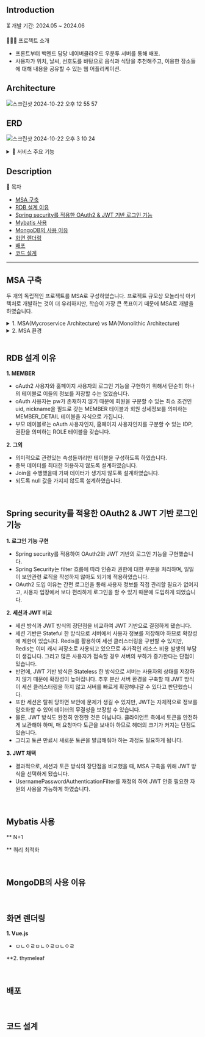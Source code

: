 ## Introduction

⏳ 개발 기간: 2024.05 ~ 2024.06

👨🏻‍💻 프로젝트 소개
  - 프론트부터 백엔드 담당 네이버클라우드 우분투 서버를 통해 배포.
  - 사용자가 위치, 날씨, 선호도를 바탕으로 음식과 식당을 추천해주고, 이용한 장소들에 대해 내용을 공유할 수 있는 웹 어플리케이션.

## Architecture
![스크린샷 2024-10-22 오후 12 55 57](https://github.com/user-attachments/assets/55c30c96-8801-48c0-abbc-e17aa6b0a52f)

## ERD
![스크린샷 2024-10-22 오후 3 10 24](https://github.com/user-attachments/assets/a7ed74f7-dc40-4412-aa75-afa971370213)

<details>
  <summary>📂 서비스 주요 기능</summary>

  ### Member
    - 홈페이지 회원가입을 통한 로그인
    - sns 로그인
    - 회원 정보 수정

  ### Recommend
    - 음식 선호도 설문조사
    - 사용자가 위치한 곳의 날씨 정보 불러오기
    - 사용자가 선호할 만한 음식과 식당 추천

  ### Board
    - 컨텐츠 '좋아요' 하기
    - 컨텐츠 '좋아요' 취소
    - 컨텐츠 작성
    - 사용자 위치 컨텐츠 불러오기
</details>

## Description

🔎 목차
  - [MSA 구축](#msa-구축)
  - [RDB 설계 이유](#rdb-설계-이유)
  - [Spring security를 적용한 OAuth2 & JWT 기반 로그인 기능](#spring-security를-적용한-oauth2--jwt-기반-로그인-기능)
  - [Mybatis 사용](#mybatis-사용)
  - [MongoDB의 사용 이유](#mongodb의-사용-이유)
  - [화면 렌더링](#화면-렌더링)
  - [배포](#배포)
  - [코드 설계](#코드-설계)

---

## MSA 구축

두 개의 독립적인 프로젝트를 MSA로 구성하였습니다.
프로젝트 규모상 모놀리식 아키텍처로 개발하는 것이 더 유리하지만, 학습이 가장 큰 목표이기 때문에 MSA로 개발을 하였습니다.

<details>
<summary>1. MSA(Mycroservice Architecture) vs MA(Monolithic Architecture)</summary>
  
### MSA의 장점
- 각 서비스가 독립적으로 배포되고 확장이 가능하여 확장과 유지보수가 뛰어납니다.
- 일부 서비스가 다운되더라도 전체 다른 서비스에 영향을 미치지 않습니다.
- 독립적인 여러 서비스가 서로 다른 기술, 프레임워크를 사용할 수 있어 새로운 기술 도입에 용이합니다.
  
### MSA의 단점
- 서비스간 통신하기 위해 복잡한 통신과정과 데이터 관리가 필요합니다.
- 여러 서비스가 독립적으로 배포되기 때문에 CI/CD 파이프라인 관리등 배포와 관리 비용이 높아집니다.
- 서비스간 통신으로 인해 네트워크 지연의 성능 저하가 발생할 수 있습ㅂ니다.

### MA의 장점
  - 초기 개발에 유리하며 빠르게 개발이 가능합니다.
  - 복잡한 통신 과정이 필요 없습니다.
  - 하나의 프로세스 내에서 모든 컴포넌트가 실행이 되기 때문에 규모가 작은 프로젝트의 경우 성능이 더 뛰어납니다.

### MA의 단점
- 프로젝트 규모가 커질수록 복잡해지고 유지관리, 확장이 어려워 집니다
- 특정 기능만 수정사항이 발생해도 전체 어플리케이션을 배포해야 하기 때문에 확장에 비용이 증가합니다.
- MSA와 달리 특정 기술, 프레임워크에 종속하게 되어 새로운 기술 도입이 어려울 수 있습니다.
  
</details>

<details>
  
<summary>2. MSA 환경</summary>  

  **1. API Gateway**
  #### Spring cloud gateway VS Spring cloud Zuul
  - Zuul의 패치가 중단되기도 하였고, 비동기 방식 기반으로 요청을 빠르게 처리할 수 있는 Spring Cloud Gateway를 적용하였습니다.
  - blocking server와 다르게 비동기 방식을 기반으로 하나의 스레드당 여러 요청을 수행할 수 있어 대용랑 트래픽에 유리합니다.
  - 수많은 요청을 큐에 넣어 적합한 서비스로 라우팅해주는 역할을 빠르게 수행할 수 있습니다.
    
  #### 역할
  - 모든 클라이언트의 요청을 받아 적절한 마이크로서비스로 연결해 줍니다.
  - 각각의 마이크로서비스들은 서로의 포트번호를 몰라도 됩니다.
  - 클라이언트는 Gateway 포트만 알면 됩니다.
  - 여러 마이크로서비스에 대한 API를 통합하여 클라이언트가 여러 서비스에 접근하지 않아도 하나의 진입점으로 얻을 수 있습니다.

  **2. Service Discovery(서비스 검색)**
  #### 도입하게 된 이유
  - MSA가 갖는 가장 큰 장점인 각 서비스의 독립적인 개발, 배포에 있어서 독립적인 확장이 가능합니다.
  - 모놀리식 아키텍쳐에서 특정 서비스의 부하가 커질 경우 여러 방법으로 해결이 가능하겠지만, 특정 고객사의 주문을 처리하는 물리적 서버를 별도로 분리하는 방법을 채택하는등
  - MSA의 독립적 확장은 이런 개발의 비용을 줄이고 운영의 효율성을 향상시킬 수 있습니다.
  - 특정 마이크로서비스의 인스턴스의 수를 늘릴 때, 클라우드에서 IP가 동적으로 변할 수 있습니다.
  - 각 서비스의 IP, 포트를 동적으로 발견하고 관리가 필요합니다.
    
  #### Spring Cloud Eureka
  - Spring Cloud에서 서비스 검색을 구현하기 위해 지원하는 기술인 Spring Cloud Eureka를 체택했습니다.
  - Spring Boot, Spring Cloud와의 자연스러운 통합으로 설정 및 사용이 간편합니다.
  - 클라이언트 측 로드 밸런싱을 지원하는 Ribbon과 통합되어 있어 클라이언트가 직접 서비스 인스턴스를 선택하여 요청을 보낼 수 있습니다.
  - 서비스의 건강 상태를 주기적으로 체크하여 비정상적인 인스턴스를 자동으로 제외합니다.

  **3. Config Server**
  #### 도입하게 된 이유
  - 서비스들이 많아지면서 설정 정보들 또한 많아졌고, 설정이 하나라도 변경된다면 서버를 재가동 해야 했습니다.
  - 운영중인 서버라면 새로 빌드해서 재배포해야 했기 때문에, 공통으로 사용하는 설정파일이나 변경 여부가 있는 정보들은 외부에서 보관 및 관리할 필요가 있다고 생각했습니다.
  - 서버를 재가동이나 재배포를 하지 않아도 설정파일의 변경사항을 반영할 수 있는 기술을 도입하게 되었습니다.

  #### Spring Cloud Config Server
  - Spring Boot 어플리케이션과 높은 호환성과 Git 연동으로 손쉽게 관리할 수 있기에 Spring Cloud Config Server를 체택했습니다.
  - Git에 private repository를 생성하고 ssh 키를 통해 이에 접근하여 설정 정보들을 참조하도록 하였습니다.


  
</details>

</br>

## RDB 설계 이유

**1. MEMBER**
- oAuth2 사용자와 홈페이지 사용자의 로그인 기능을 구현하기 위해서 단순히 하나의 테이블로 이들의 정보를 저장할 수는 없었습니다.
- oAuth 사용자는 pw가 존재하지 않기 때문에 회원을 구분할 수 있는 최소 조건인 uid, nickname을 필드로 갖는 MEMBER 테이블과 회원 상세정보를 의미하는 MEMBER_DETAIL 테이블을 자식으로 가집니다.
- 부모 테이블로는 oAuth 사용자인지, 홈페이지 사용자인지를 구분할 수 있는 IDP, 권환을 의미하는 ROLE 테이블을 갖습니다.

**2. 그외**
- 의미적으로 관련있는 속성들끼리만 테이블을 구성하도록 하였습니다.
- 중복 데이터를 최대한 허용하지 않도록 설계하였습니다.
- Join을 수행했을때 가짜 데이터가 생기지 않도록 설계하였습니다.
- 되도록 null 값을 가지지 않도록 설계하였습니다.

</br>

## Spring security를 적용한 OAuth2 & JWT 기반 로그인 기능

**1. 로그인 기능 구현**
- Spring security를 적용하여 OAuth2와 JWT 기반의 로그인 기능을 구현했습니다.
- Spring Security는 filter 흐름에 따라 인증과 권한에 대한 부분을 처리하며, 일일이 보안관련 로직을 작성하지 않아도 되기에 적용하였습니다.
- OAuth2 도입 이유는 간편 로그인을 통해 사용자 정보를 직접 관리할 필요가 없어지고, 사용자 입장에서 보다 편리하게 로그인을 할 수 있기 때문에 도입하게 되었습니다.

**2. 세션과 JWT 비교**
- 세션 방식과 JWT 방식의 장단점을 비교하여 JWT 기반으로 결정하게 됐습니다.
- 세션 기반은 Stateful 한 방식으로 서버에서 사용자 정보를 저장해야 하므로 확장성에 제한이 있습니다. Redis를 활용하여 세션 클러스터링을 구현할 수 있지만, Redis는 이미 캐시 저장소로 사용되고 있으므로 추가적인 리소스 비용 발생의 부담이 생깁니다. 그리고 많은 사용자가 접속할 경우 서버의 부하가 증가한다는 단점이 있습니다.
- 반면에, JWT 기반 방식은 Stateless 한 방식으로 서버는 사용자의 상태를 저장하지 않기 때문에 확장성이 높아집니다. 추후 분산 서버 환경을 구축할 때 JWT 방식이 세션 클러스터링을 하지 않고 서버를 빠르게 확장해나갈 수 있다고 판단했습니다.
- 또한 세션은 탈취 당하면 보안에 문제가 생길 수 있지만, JWT는 자체적으로 정보를 암호화할 수 있어 데이터의 무결성을 보장할 수 있습니다.
- 물론, JWT 방식도 완전히 안전한 것은 아닙니다. 클라이언트 측에서 토큰을 안전하게 보관해야 하며, 매 요청마다 토큰을 보내야 하므로 헤더의 크기가 커지는 단점도 있습니다.
- 그리고 토큰 만료시 새로운 토큰을 발급해줘야 하는 과정도 필요하게 됩니다.

**3. JWT 채택**
- 결과적으로, 세션과 토큰 방식의 장단점을 비교했을 때, MSA 구축을 위해 JWT 방식을 선택하게 됐습니다.
- UsernamePasswordAuthenticationFilter를 재정의 하여 JWT 안중 필요한 자원의 사용을 가능하게 하였습니다.

</br>

## Mybatis 사용

** N+1

** 쿼리 최적화

</br>

## MongoDB의 사용 이유

</br>

## 화면 렌더링

**1. Vue.js**
- ㅁㄴㅇㄹㅁㄴㅇㄹㅁㄴㅇㄹ

**2. thymeleaf

</br>

## 배포

</br>

## 코드 설계

</br>
